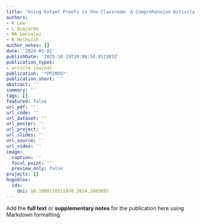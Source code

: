 ```yaml
---
title: 'Using Extant Proofs in the Classroom: A Comprehension Activity Structure'
authors:
- K Lew
- L Guajardo
- MA Gonzalez
- K Melhuish
author_notes: []
date: '2024-01-01'
publishDate: '2025-10-19T20:06:54.012383Z'
publication_types:
- article-journal
publication: '*PRIMUS*'
publication_short: ''
abstract: ''
summary: ''
tags: []
featured: false
url_pdf: ''
url_code: ''
url_dataset: ''
url_poster: ''
url_project: ''
url_slides: ''
url_source: ''
url_video: ''
image:
  caption: ''
  focal_point: ''
  preview_only: false
projects: []
hugoblox:
  ids:
    doi: 10.1080/10511970.2024.2403095
---
```


Add the **full text** or **supplementary notes** for the publication here using Markdown formatting.
